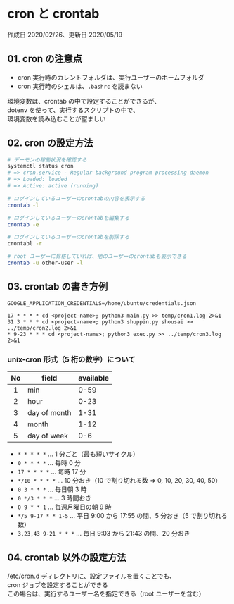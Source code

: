 # cron と crontab

作成日 2020/02/26、更新日 2020/05/19

## 01. cron の注意点

- cron 実行時のカレントフォルダは、実行ユーザーのホームフォルダ
- cron 実行時のシェルは、`.bashrc` を読まない

環境変数は、crontab の中で設定することができるが、\
dotenv を使って、実行するスクリプトの中で、\
環境変数を読み込むことが望ましい

## 02. cron の設定方法

```bash
# デーモンの稼働状況を確認する
systemctl status cron
# => cron.service - Regular background program processing daemon
# => Loaded: loaded
# => Active: active (running)

# ログインしているユーザーのcrontabの内容を表示する
crontab -l

# ログインしているユーザーのcrontabを編集する
crontab -e

# ログインしているユーザーのcrontabを削除する
crontabl -r

# root ユーザーに昇格していれば、他のユーザーのcrontabも表示できる
crontab -u other-user -l
```

## 03. crontab の書き方例

```text
GOOGLE_APPLICATION_CREDENTIALS=/home/ubuntu/credentials.json

17 * * * * cd <project-name>; python3 main.py >> temp/cron1.log 2>&1
31 3 * * * cd <project-name>; python3 shuppin.py shousai >> ../temp/cron2.log 2>&1
* 9-23 * * * cd <project-name>; python3 exec.py >> ../temp/cron3.log 2>&1
```

### unix-cron 形式（5 桁の数字）について

| No  | field        | available |
| :-: | ------------ | --------- |
|  1  | min          | 0-59      |
|  2  | hour         | 0-23      |
|  3  | day of month | 1-31      |
|  4  | month        | 1-12      |
|  5  | day of week  | 0-6       |

- `* * * * *` ... 1 分ごと（最も短いサイクル）
- `0 * * * *` ... 毎時 0 分
- `17 * * * *` ... 毎時 17 分
- `*/10 * * * *` ... 10 分おき（10 で割り切れる数 => 0, 10, 20, 30, 40, 50）
- `0 3 * * *` ... 毎日朝 3 時
- `0 */3 * * *` ... 3 時間おき
- `0 9 * * 1` ... 毎週月曜日の朝 9 時
- `*/5 9-17 * * 1-5` ... 平日 9:00 から 17:55 の間、5 分おき（5 で割り切れる数）
- `3,23,43 9-21 * * *` ... 毎日 9:03 から 21:43 の間、20 分おき

## 04. crontab 以外の設定方法

/etc/cron.d ディレクトリに、設定ファイルを置くことでも、\
cron ジョブを設定することができる\
この場合は、実行するユーザー名を指定できる（root ユーザーを含む）
